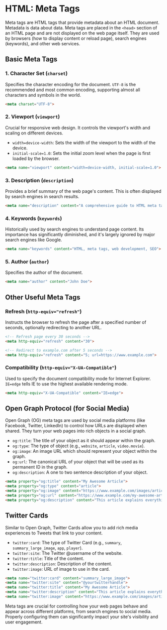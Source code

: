 # HTML: Meta Tags

Meta tags are HTML tags that provide metadata about an HTML document. Metadata is data about data. Meta tags are placed in the `<head>` section of an HTML page and are not displayed on the web page itself. They are used by browsers (how to display content or reload page), search engines (keywords), and other web services.

## Basic Meta Tags

### 1. Character Set (`charset`)

Specifies the character encoding for the document. `UTF-8` is the recommended and most common encoding, supporting almost all characters and symbols in the world.

```html
<meta charset="UTF-8">
```

### 2. Viewport (`viewport`)

Crucial for responsive web design. It controls the viewport's width and scaling on different devices.

*   `width=device-width`: Sets the width of the viewport to the width of the device.
*   `initial-scale=1.0`: Sets the initial zoom level when the page is first loaded by the browser.

```html
<meta name="viewport" content="width=device-width, initial-scale=1.0">
```

### 3. Description (`description`)

Provides a brief summary of the web page's content. This is often displayed by search engines in search results.

```html
<meta name="description" content="A comprehensive guide to HTML meta tags.">
```

### 4. Keywords (`keywords`)

Historically used by search engines to understand page content. Its importance has significantly diminished, and it's largely ignored by major search engines like Google.

```html
<meta name="keywords" content="HTML, meta tags, web development, SEO">
```

### 5. Author (`author`)

Specifies the author of the document.

```html
<meta name="author" content="John Doe">
```

## Other Useful Meta Tags

### Refresh (`http-equiv="refresh"`)

Instructs the browser to refresh the page after a specified number of seconds, optionally redirecting to another URL.

```html
<!-- Refresh page every 30 seconds -->
<meta http-equiv="refresh" content="30">

<!-- Redirect to example.com after 5 seconds -->
<meta http-equiv="refresh" content="5; url=https://www.example.com">
```

### Compatibility (`http-equiv="X-UA-Compatible"`)

Used to specify the document compatibility mode for Internet Explorer. `IE=edge` tells IE to use the highest available rendering mode.

```html
<meta http-equiv="X-UA-Compatible" content="IE=edge">
```

## Open Graph Protocol (for Social Media)

Open Graph (OG) meta tags are used by social media platforms (like Facebook, Twitter, LinkedIn) to control how URLs are displayed when shared. They turn your web pages into rich objects in a social graph.

*   `og:title`: The title of your object as it should appear within the graph.
*   `og:type`: The type of object (e.g., `website`, `article`, `video.movie`).
*   `og:image`: An image URL which should represent your object within the graph.
*   `og:url`: The canonical URL of your object that will be used as its permanent ID in the graph.
*   `og:description`: A one to two sentence description of your object.

```html
<meta property="og:title" content="My Awesome Article">
<meta property="og:type" content="article">
<meta property="og:image" content="https://www.example.com/images/article-thumbnail.jpg">
<meta property="og:url" content="https://www.example.com/my-awesome-article">
<meta property="og:description" content="This article explains everything about meta tags.">
```

## Twitter Cards

Similar to Open Graph, Twitter Cards allow you to add rich media experiences to Tweets that link to your content.

*   `twitter:card`: The type of Twitter Card (e.g., `summary`, `summary_large_image`, `app`, `player`).
*   `twitter:site`: The Twitter @username of the website.
*   `twitter:title`: Title of the content.
*   `twitter:description`: Description of the content.
*   `twitter:image`: URL of image to use in the card.

```html
<meta name="twitter:card" content="summary_large_image">
<meta name="twitter:site" content="@yourtwitterhandle">
<meta name="twitter:title" content="My Awesome Article">
<meta name="twitter:description" content="This article explains everything about meta tags.">
<meta name="twitter:image" content="https://www.example.com/images/article-thumbnail.jpg">
```

Meta tags are crucial for controlling how your web pages behave and appear across different platforms, from search engines to social media. Properly configuring them can significantly impact your site's visibility and user engagement.